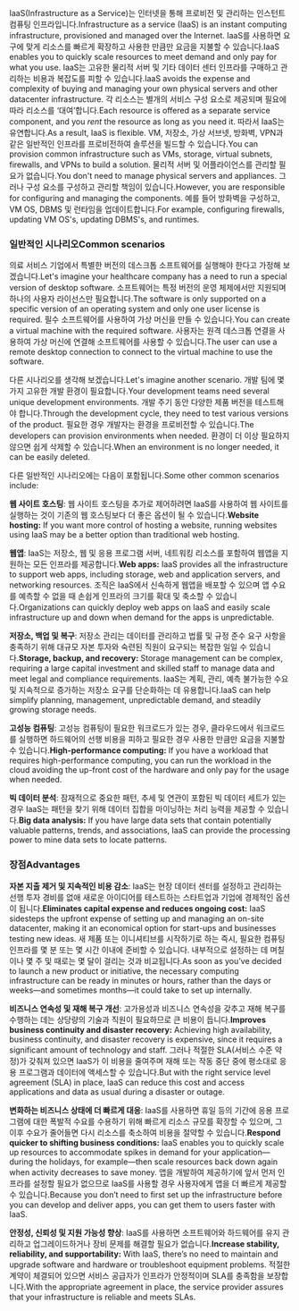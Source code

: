 <span data-ttu-id="1977f-101">IaaS(Infrastructure as a Service)는 인터넷을 통해 프로비전 및 관리하는 인스턴트 컴퓨팅 인프라입니다.</span><span class="sxs-lookup"><span data-stu-id="1977f-101">Infrastructure as a service (IaaS) is an instant computing infrastructure, provisioned and managed over the Internet.</span></span> <span data-ttu-id="1977f-102">IaaS를 사용하면 요구에 맞게 리소스를 빠르게 확장하고 사용한 만큼만 요금을 지불할 수 있습니다.</span><span class="sxs-lookup"><span data-stu-id="1977f-102">IaaS enables you to quickly scale resources to meet demand and only pay for what you use.</span></span> <span data-ttu-id="1977f-103">IaaS는 고유한 물리적 서버 및 기타 데이터 센터 인프라를 구매하고 관리하는 비용과 복잡도를 피할 수 있습니다.</span><span class="sxs-lookup"><span data-stu-id="1977f-103">IaaS avoids the expense and complexity of buying and managing your own physical servers and other datacenter infrastructure.</span></span> <span data-ttu-id="1977f-104">각 리소스는 별개의 서비스 구성 요소로 제공되며 필요에 따라 리소스를 ‘대여’합니다.</span><span class="sxs-lookup"><span data-stu-id="1977f-104">Each resource is offered as a separate service component, and you *rent* the resource as long as you need it.</span></span> <span data-ttu-id="1977f-105">따라서 IaaS는 유연합니다.</span><span class="sxs-lookup"><span data-stu-id="1977f-105">As a result, IaaS is flexible.</span></span> <span data-ttu-id="1977f-106">VM, 저장소, 가상 서브넷, 방화벽, VPN과 같은 일반적인 인프라를 프로비전하여 솔루션을 빌드할 수 있습니다.</span><span class="sxs-lookup"><span data-stu-id="1977f-106">You can provision common infrastructure such as VMs, storage, virtual subnets, firewalls, and VPNs to build a solution.</span></span> <span data-ttu-id="1977f-107">물리적 서버 및 어플라이언스를 관리할 필요가 없습니다.</span><span class="sxs-lookup"><span data-stu-id="1977f-107">You don't need to manage physical servers and appliances.</span></span> <span data-ttu-id="1977f-108">그러나 구성 요소를 구성하고 관리할 책임이 있습니다.</span><span class="sxs-lookup"><span data-stu-id="1977f-108">However, you are responsible for configuring and managing the components.</span></span> <span data-ttu-id="1977f-109">예를 들어 방화벽을 구성하고, VM OS, DBMS 및 런타임을 업데이트합니다.</span><span class="sxs-lookup"><span data-stu-id="1977f-109">For example, configuring firewalls, updating VM OS's, updating DBMS's, and runtimes.</span></span>

### <a name="common-scenarios"></a><span data-ttu-id="1977f-110">일반적인 시나리오</span><span class="sxs-lookup"><span data-stu-id="1977f-110">Common scenarios</span></span> 

<span data-ttu-id="1977f-111">의료 서비스 기업에서 특별한 버전의 데스크톱 소프트웨어를 실행해야 한다고 가정해 보겠습니다.</span><span class="sxs-lookup"><span data-stu-id="1977f-111">Let's imagine your healthcare company has a need to run a special version of desktop software.</span></span> <span data-ttu-id="1977f-112">소프트웨어는 특정 버전의 운영 체제에서만 지원되며 하나의 사용자 라이선스만 필요합니다.</span><span class="sxs-lookup"><span data-stu-id="1977f-112">The software is only supported on a specific version of an operating system and only one user license is required.</span></span> <span data-ttu-id="1977f-113">필수 소프트웨어를 사용하여 가상 머신을 만들 수 있습니다.</span><span class="sxs-lookup"><span data-stu-id="1977f-113">You can create a virtual machine with the required software.</span></span> <span data-ttu-id="1977f-114">사용자는 원격 데스크톱 연결을 사용하여 가상 머신에 연결해 소프트웨어를 사용할 수 있습니다.</span><span class="sxs-lookup"><span data-stu-id="1977f-114">The user can use a remote desktop connection to connect to the virtual machine to use the software.</span></span>

<span data-ttu-id="1977f-115">다른 시나리오를 생각해 보겠습니다.</span><span class="sxs-lookup"><span data-stu-id="1977f-115">Let's imagine another scenario.</span></span> <span data-ttu-id="1977f-116">개발 팀에 몇 가지 고유한 개발 환경이 필요합니다.</span><span class="sxs-lookup"><span data-stu-id="1977f-116">Your development teams need several unique development environments.</span></span> <span data-ttu-id="1977f-117">개발 주기 동안 다양한 제품 버전을 테스트해야 합니다.</span><span class="sxs-lookup"><span data-stu-id="1977f-117">Through the development cycle, they need to test various versions of the product.</span></span> <span data-ttu-id="1977f-118">필요한 경우 개발자는 환경을 프로비전할 수 있습니다.</span><span class="sxs-lookup"><span data-stu-id="1977f-118">The developers can provision environments when needed.</span></span> <span data-ttu-id="1977f-119">환경이 더 이상 필요하지 않으면 쉽게 삭제할 수 있습니다.</span><span class="sxs-lookup"><span data-stu-id="1977f-119">When an environment is no longer needed, it can be easily deleted.</span></span>

<span data-ttu-id="1977f-120">다른 일반적인 시나리오에는 다음이 포함됩니다.</span><span class="sxs-lookup"><span data-stu-id="1977f-120">Some other common scenarios include:</span></span>

<span data-ttu-id="1977f-121">**웹 사이트 호스팅**: 웹 사이트 호스팅을 추가로 제어하려면 IaaS를 사용하여 웹 사이트를 실행하는 것이 기존의 웹 호스팅보다 더 좋은 옵션이 될 수 있습니다.</span><span class="sxs-lookup"><span data-stu-id="1977f-121">**Website hosting:** If you want more control of hosting a website, running websites using IaaS may be a better option than traditional web hosting.</span></span>

<span data-ttu-id="1977f-122">**웹앱**: IaaS는 저장소, 웹 및 응용 프로그램 서버, 네트워킹 리소스를 포함하여 웹앱을 지원하는 모든 인프라를 제공합니다.</span><span class="sxs-lookup"><span data-stu-id="1977f-122">**Web apps:** IaaS provides all the infrastructure to support web apps, including storage, web and application servers, and networking resources.</span></span> <span data-ttu-id="1977f-123">조직은 IaaS에서 신속하게 웹앱을 배포할 수 있으며 앱 수요를 예측할 수 없을 때 손쉽게 인프라의 크기를 확대 및 축소할 수 있습니다.</span><span class="sxs-lookup"><span data-stu-id="1977f-123">Organizations can quickly deploy web apps on IaaS and easily scale infrastructure up and down when demand for the apps is unpredictable.</span></span>

<span data-ttu-id="1977f-124">**저장소, 백업 및 복구**: 저장소 관리는 데이터를 관리하고 법률 및 규정 준수 요구 사항을 충족하기 위해 대규모 자본 투자와 숙련된 직원이 요구되는 복잡한 일일 수 있습니다.</span><span class="sxs-lookup"><span data-stu-id="1977f-124">**Storage, backup, and recovery:** Storage management can be complex, requiring a large capital investment and skilled staff to manage data and meet legal and compliance requirements.</span></span> <span data-ttu-id="1977f-125">IaaS는 계획, 관리, 예측 불가능한 수요 및 지속적으로 증가하는 저장소 요구를 단순화하는 데 유용합니다.</span><span class="sxs-lookup"><span data-stu-id="1977f-125">IaaS can help simplify planning, management, unpredictable demand, and steadily growing storage needs.</span></span>

<span data-ttu-id="1977f-126">**고성능 컴퓨팅**: 고성능 컴퓨팅이 필요한 워크로드가 있는 경우, 클라우드에서 워크로드를 실행하면 하드웨어의 선행 비용을 피하고 필요한 경우 사용한 만큼만 요금을 지불할 수 있습니다.</span><span class="sxs-lookup"><span data-stu-id="1977f-126">**High-performance computing:** If you have a workload that requires high-performance computing, you can run the workload in the cloud avoiding the up-front cost of the hardware and only pay for the usage when needed.</span></span> 

<span data-ttu-id="1977f-127">**빅 데이터 분석**: 잠재적으로 중요한 패턴, 추세 및 연관이 포함된 빅 데이터 세트가 있는 경우 IaaS는 패턴을 찾기 위해 데이터 집합을 마이닝하는 처리 능력을 제공할 수 있습니다.</span><span class="sxs-lookup"><span data-stu-id="1977f-127">**Big data analysis:** If you have large data sets that contain potentially valuable patterns, trends, and associations, IaaS can provide the processing power to mine data sets to locate patterns.</span></span>

### <a name="advantages"></a><span data-ttu-id="1977f-128">장점</span><span class="sxs-lookup"><span data-stu-id="1977f-128">Advantages</span></span>

<span data-ttu-id="1977f-129">**자본 지출 제거 및 지속적인 비용 감소**: IaaS는 현장 데이터 센터를 설정하고 관리하는 선행 투자 경비를 없애 새로운 아이디어를 테스트하는 스타트업과 기업에 경제적인 옵션이 됩니다.</span><span class="sxs-lookup"><span data-stu-id="1977f-129">**Eliminates capital expense and reduces ongoing cost:** IaaS sidesteps the upfront expense of setting up and managing an on-site datacenter, making it an economical option for start-ups and businesses testing new ideas.</span></span> <span data-ttu-id="1977f-130">새 제품 또는 이니셔티브를 시작하기로 하는 즉시, 필요한 컴퓨팅 인프라를 몇 분 또는 몇 시간 이내에 준비할 수 있습니다. 내부적으로 설정하는 데 며칠이나 몇 주 및 때로는 몇 달이 걸리는 것과 비교됩니다.</span><span class="sxs-lookup"><span data-stu-id="1977f-130">As soon as you’ve decided to launch a new product or initiative, the necessary computing infrastructure can be ready in minutes or hours, rather than the days or weeks—and sometimes months—it could take to set up internally.</span></span>

<span data-ttu-id="1977f-131">**비즈니스 연속성 및 재해 복구 개선**: 고가용성과 비즈니스 연속성을 갖추고 재해 복구를 수행하는 데는 상당량의 기술과 직원이 필요하므로 큰 비용이 듭니다.</span><span class="sxs-lookup"><span data-stu-id="1977f-131">**Improves business continuity and disaster recovery:** Achieving high availability, business continuity, and disaster recovery is expensive, since it requires a significant amount of technology and staff.</span></span> <span data-ttu-id="1977f-132">그러나 적절한 SLA(서비스 수준 약정)가 갖춰져 있으면 IaaS가 이 비용을 줄여주며 재해 또는 작동 중단 중에 평소대로 응용 프로그램과 데이터에 액세스할 수 있습니다.</span><span class="sxs-lookup"><span data-stu-id="1977f-132">But with the right service level agreement (SLA) in place, IaaS can reduce this cost and access applications and data as usual during a disaster or outage.</span></span>

<span data-ttu-id="1977f-133">**변화하는 비즈니스 상태에 더 빠르게 대응**: IaaS를 사용하면 휴일 등의 기간에 응용 프로그램에 대한 폭발적 수요를 수용하기 위해 빠르게 리소스 규모를 확장할 수 있으며, 그 이후 수요가 줄어들면 다시 리소스를 축소하여 비용을 절약할 수 있습니다.</span><span class="sxs-lookup"><span data-stu-id="1977f-133">**Respond quicker to shifting business conditions:** IaaS enables you to quickly scale up resources to accommodate spikes in demand for your application— during the holidays, for example—then scale resources back down again when activity decreases to save money.</span></span> <span data-ttu-id="1977f-134">앱을 개발하여 제공하기에 앞서 먼저 인프라를 설정할 필요가 없으므로 IaaS를 사용할 경우 사용자에게 앱을 더 빠르게 제공할 수 있습니다.</span><span class="sxs-lookup"><span data-stu-id="1977f-134">Because you don’t need to first set up the infrastructure before you can develop and deliver apps, you can get them to users faster with IaaS.</span></span>

<span data-ttu-id="1977f-135">**안정성, 신뢰성 및 지원 가능성 향상**: IaaS를 사용하면 소프트웨어와 하드웨어를 유지 관리하고 업그레이드하거나 장비 문제를 해결할 필요가 없습니다.</span><span class="sxs-lookup"><span data-stu-id="1977f-135">**Increase stability, reliability, and supportability:** With IaaS, there’s no need to maintain and upgrade software and hardware or troubleshoot equipment problems.</span></span> <span data-ttu-id="1977f-136">적절한 계약이 체결되어 있으면 서비스 공급자가 인프라가 안정적이며 SLA를 충족함을 보장합니다.</span><span class="sxs-lookup"><span data-stu-id="1977f-136">With the appropriate agreement in place, the service provider assures that your infrastructure is reliable and meets SLAs.</span></span>

